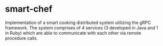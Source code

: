# smart-chef
Implementation of a smart cooking distributed system utilizing the gRPC framework. The system comprises of 4 services (3 developed in Java and 1 in Ruby) which are able to communicate with each other via remote procedure calls. 
